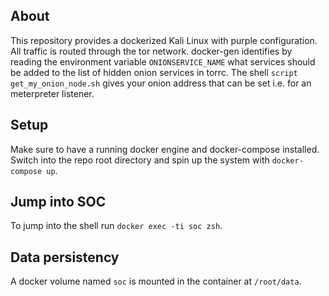 ## About
This repository provides a dockerized Kali Linux with purple configuration. All traffic is routed through the tor network. docker-gen identifies by reading the environment variable `ONIONSERVICE_NAME` what services should be added to the list of hidden onion services in torrc. The shell `script get_my_onion_node.sh` gives your onion address that can be set i.e. for an meterpreter listener. 

## Setup
Make sure to have a running docker engine and docker-compose installed. Switch into the repo root directory and spin up the system with `docker-compose up`.

## Jump into SOC
To jump into the shell run `docker exec -ti soc zsh`.

## Data persistency
A docker volume named `soc` is mounted in the container at `/root/data`.
